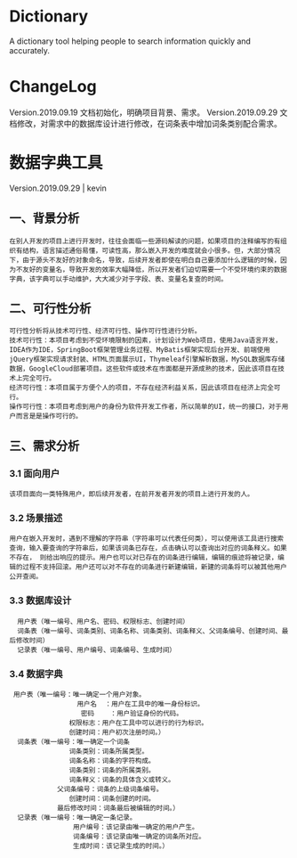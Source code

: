 # Dictionary
A dictionary tool helping people to search information quickly and accurately.

# ChangeLog
Version.2019.09.19
文档初始化，明确项目背景、需求。
Version.2019.09.29
文档修改，对需求中的数据库设计进行修改，在词条表中增加词条类别配合需求。

# 数据字典工具
Version.2019.09.29 | kevin 

## 一、背景分析 

    在别人开发的项目上进行开发时，往往会面临一些源码解读的问题，如果项目的注释编写的有组织有结构，语言描述通俗易懂，可读性高，那么嵌入开发的难度就会小很多。但，大部分情况下，由于源头不友好的对象命名，导致，后续开发者即使在明白自己要添加什么逻辑的时候，因为不友好的变量名，导致开发的效率大幅降低，所以开发者们迫切需要一个不受环境约束的数据字典，该字典可以手动维护，大大减少对于字段、表、变量名复查的时间。

## 二、可行性分析
    可行性分析将从技术可行性、经济可行性、操作可行性进行分析。
    技术可行性：本项目考虑到不受环境限制的因素，计划设计为Web项目，使用Java语言开发，IDEA作为IDE，SpringBoot框架管理业务过程、MyBatis框架实现后台开发、前端使用jQuery框架实现请求封装、HTML页面展示UI，Thymeleaf引擎解析数据，MySQL数据库存储数据，GoogleCloud部署项目。这些软件或技术在市面都是开源成熟的技术，因此该项目在技术上完全可行。
    经济可行性：本项目属于方便个人的项目，不存在经济利益关系，因此该项目在经济上完全可行。
    操作可行性：本项目考虑到用户的身份为软件开发工作者，所以简单的UI，统一的接口，对于用户而言是是操作可行的。
## 三、需求分析

### 3.1 面向用户
    该项目面向一类特殊用户，即后续开发者，在前开发者开发的项目上进行开发的人。

### 3.2 场景描述
    用户在嵌入开发时，遇到不理解的字符串（字符串可以代表任何类），可以使用该工具进行搜索查询，输入要查询的字符串后，如果该词条已存在，点击确认可以查询出对应的词条释义。如果不存在， 则给出响应的提示。用户也可以对已存在的词条进行编辑，编辑的痕迹将被记录，编辑的过程不支持回滚。用户还可以对不存在的词条进行新建编辑，新建的词条将可以被其他用户公开查阅。
    
### 3.3 数据库设计
      用户表（唯一编号、用户名、密码、权限标志、创建时间）
      词条表（唯一编号、词条类别、词条名称、词条类别、词条释义、父词条编号、创建时间、最后修改时间）
      记录表（唯一编号、用户编号、词条编号、生成时间）

### 3.4 数据字典

     用户表（唯一编号：唯一确定一个用户对象。
                     用户名  ：用户在工具中的唯一身份标识。
                      密码    ：用户验证身份的代码。
                   权限标志：用户在工具中可以进行的行为标识。
                   创建时间：用户初次注册时间。）
      词条表（唯一编号：唯一确定一个词条
                   词条类别：词条所属类型。
                   词条名称：词条的字符构成。
                   词条类别：词条的所属类别。
                   词条释义：词条的具体含义或转义。
                父词条编号：词条的上级词条编号。
                   创建时间：词条创建的时间。
                最后修改时间：词条最后被编辑的时间。）
      记录表（唯一编号：唯一确定一条记录。
                    用户编号：该记录由唯一确定的用户产生。
                    词条编号：该记录由唯一确定的词条所对应。
                    生成时间：该记录生成的时间。）
